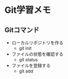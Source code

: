 # Git学習メモ
## Gitコマンド

- ローカルリポジトリを作る
	- git init
- ファイルの状態を確認する
	- git status
- ファイルを登録する
	- git add
